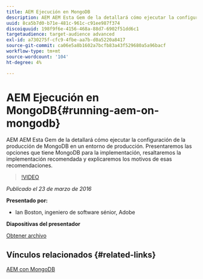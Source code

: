 ```yaml
---
title: AEM Ejecución en MongoDB
description: AEM AEM Esta Gem de la detallará cómo ejecutar la configuración de la producción de MongoDB en un entorno de producción. Presentaremos las opciones que tiene MongoDB para la implementación, resaltaremos la implementación recomendada y explicaremos los motivos de esas recomendaciones.
uuid: 8ca5b7d0-b71e-481c-961c-c91ee987f374
discoiquuid: 198f9f6e-4156-468a-88d7-6902f51dd6c1
targetaudience: target-audience advanced
exl-id: a730275f-cfc9-4fbe-aa7b-d0a5220a8417
source-git-commit: ca06e5a8b1602a7bcfb83a43f529680a5a96bacf
workflow-type: tm+mt
source-wordcount: '104'
ht-degree: 4%

---
```


# AEM Ejecución en MongoDB{#running-aem-on-mongodb}

AEM AEM Esta Gem de la detallará cómo ejecutar la configuración de la producción de MongoDB en un entorno de producción. Presentaremos las opciones que tiene MongoDB para la implementación, resaltaremos la implementación recomendada y explicaremos los motivos de esas recomendaciones.

>[!VIDEO](https://video.tv.adobe.com/v/19304/?quality=9)

*Publicado el 23 de marzo de 2016*

**Presentado por:**

* Ian Boston, ingeniero de software sénior, Adobe

**Diapositivas del presentador**

[Obtener archivo](assets/aem-gems-032316-onmongodb.pdf)

## Vínculos relacionados {#related-links}

[AEM con MongoDB](https://docs.adobe.com/content/docs/en/aem/6-1/deploy/platform/aem-with-mongodb.html)

<!--
[Get back to the Overview](https://helpx.adobe.com/experience-manager/kt/eseminars/gems/aem-index.html)
-->
